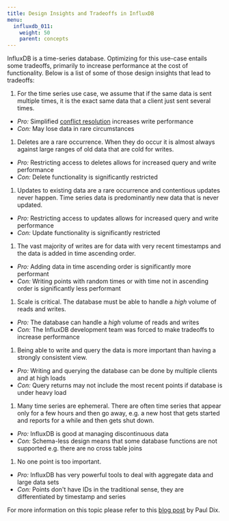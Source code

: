 ```yaml
---
title: Design Insights and Tradeoffs in InfluxDB
menu:
  influxdb_011:
    weight: 50
    parent: concepts
---
```


InfluxDB is a time-series database.
Optimizing for this use-case entails some tradeoffs, primarily to increase performance at the cost of functionality.
Below is a list of some of those design insights that lead to tradeoffs:

1. For the time series use case, we assume that if the same data is sent multiple times, it is the exact same data that a client just sent several times.
  * *Pro:* Simplified [conflict resolution](/influxdb/v0.11/troubleshooting/frequently_encountered_issues/#writing-duplicate-points) increases write performance
  * *Con:* May lose data in rare circumstances
1. Deletes are a rare occurrence.
When they do occur it is almost always against large ranges of old data that are cold for writes.
  * *Pro:* Restricting access to deletes allows for increased query and write performance
  * *Con:* Delete functionality is significantly restricted
1. Updates to existing data are a rare occurrence and contentious updates never happen.
Time series data is predominantly new data that is never updated.
  * *Pro:* Restricting access to updates allows for increased query and write performance
  * *Con:* Update functionality is significantly restricted
1. The vast majority of writes are for data with very recent timestamps and the data is added in time ascending order.
  * *Pro:* Adding data in time ascending order is significantly more performant
  * *Con:* Writing points with random times or with time not in ascending order is significantly less performant
1. Scale is critical.
The database must be able to handle a *high* volume of reads and writes.
  * *Pro:* The database can handle a *high* volume of reads and writes
  * *Con:* The InfluxDB development team was forced to make tradeoffs to increase performance
1. Being able to write and query the data is more important than having a strongly consistent view.
  * *Pro:* Writing and querying the database can be done by multiple clients and at high loads
  * *Con:* Query returns may not include the most recent points if database is under heavy load
1. Many time series are ephemeral.
There are often time series that appear only for a few hours and then go away, e.g.
a new host that gets started and reports for a while and then gets shut down.
  * *Pro:* InfluxDB is good at managing discontinuous data
  * *Con:* Schema-less design means that some database functions are not supported e.g.
there are no cross table joins
1. No one point is too important.
  * *Pro:* InfluxDB has very powerful tools to deal with aggregate data and large data sets
  * *Con:* Points don't have IDs in the traditional sense, they are differentiated by timestamp and series

For more information on this topic please refer to this [blog post](https://influxdata.com/blog/influxdb-clustering-design-neither-strictly-cp-or-ap/) by Paul Dix.
